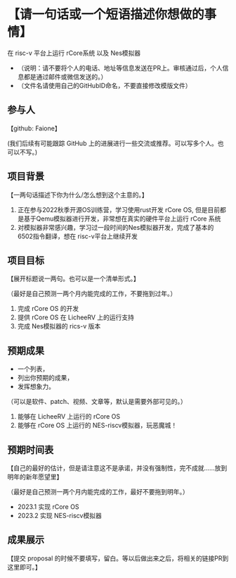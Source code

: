 # 【请一句话或一个短语描述你想做的事情】

在 risc-v 平台上运行 rCore系统 以及 Nes模拟器
* （说明：请不要将个人的电话、地址等信息发送在PR上。审核通过后，个人信息都是通过邮件或微信发送的。）
* （文件名请使用自己的GitHubID命名，不要直接修改模版文件）

## 参与人

【github: Faione】

(我们后续有可能跟踪 GitHub 上的进展进行一些交流或推荐。可以写多个人。也可以不写。)

## 项目背景

【一两句话描述下你为什么/怎么想到这个主意的。】
1. 正在参与2022秋季开源OS训练营，学习使用rust开发 rCore OS, 但是目前都是基于Qemu模拟器进行开发，非常想在真实的硬件平台上运行 rCore 系统
2. 对模拟器非常感兴趣，学习过一段时间的Nes模拟器开发，完成了基本的6502指令翻译，想在 risc-v平台上继续开发 

## 项目目标

【展开标题说一两句。也可以是一个清单形式。】

（最好是自己预测一两个月内能完成的工作，不要拖到过年。）

1. 完成 rCore OS 的开发
2. 提供 rCore OS 在 LicheeRV 上的运行支持
3. 完成 Nes模拟器的 rics-v 版本

## 预期成果

* 一个列表，
* 列出你预期的成果，
* 发挥想象力。

（可以是软件、patch、视频、文章等，默认是需要外部可见的。）

1. 能够在 LicheeRV 上运行的 rCore OS
2. 能够在 rCore OS 上运行的 NES-riscv模拟器，玩恶魔城！

## 预期时间表

【自己的最好的估计，但是请注意这不是承诺，并没有强制性，完不成就……放到明年的新年愿望里】

（最好是自己预测一两个月内能完成的工作，最好不要拖到明年。）

- 2023.1 实现 rCore OS
- 2023.2 实现 NES-riscv模拟器

## 成果展示

【提交 proposal 的时候不要填写，留白。等以后做出来之后，将相关的链接PR到这里即可。】
